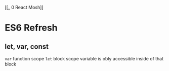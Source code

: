 [[_ 0 React Mosh]]

# ES6 Refresh

## let, var, const

`var` function scope
`let` block scope variable is obly accessible inside of that block







